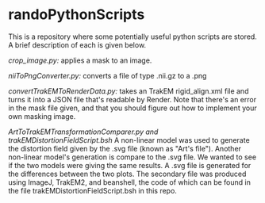 # randoPythonScripts
This is a repository where some potentially useful python scripts are stored.  A brief description of each is given below.

*crop_image.py:*    applies a mask to an image.

*niiToPngConverter.py:*    converts a file of type .nii.gz to a .png

*convertTrakEMToRenderData.py:*    takes an TrakEM rigid_align.xml file and turns it into a JSON file that's readable by Render.  Note that there's an error in the mask file given, and that you should figure out how to implement your own masking image.

*ArtToTrakEMTransformationComparer.py and trakEMDistortionFieldScript.bsh*    A non-linear model was used to generate the distortion field given by the .svg file (known as "Art's file").  Another non-linear model's generation is compare to the .svg file.  We wanted to see if the two models were giving the same results.  A .svg file is generated for the differences between the two plots.  The secondary file was produced using ImageJ, TrakEM2, and beanshell, the code of which can be found in the file trakEMDistortionFieldScript.bsh in this repo.


